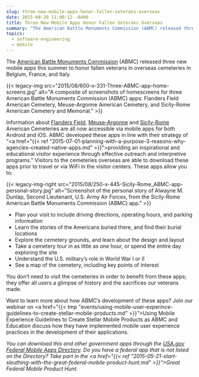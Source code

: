 ```yaml
---
slug: three-new-mobile-apps-honor-fallen-veterans-overseas
date: 2015-08-20 11:00:12 -0400
title: Three New Mobile Apps Honor Fallen Veterans Overseas
summary: "The American Battle Monuments Commission (ABMC) released three new mobile apps this summer to honor fallen veterans in overseas cemeteries in Belgium, France, and Italy."
topics:
  - software-engineering
  - mobile
---
```


The [American Battle Monuments Commission](https://www.abmc.gov/) (ABMC) released three new mobile apps this summer to honor fallen veterans in overseas cemeteries in Belgium, France, and Italy.

{{< legacy-img src="2015/08/600-x-331-Three-ABMC-app-home-screens.jpg" alt="A composite of screenshots of homescreens for three American Battle Monuments Commission (ABMC) apps: Flanders Field American Cemetery, Meuse-Argonne American Cemetery, and Sicily-Rome American Cemetery and Memorial." >}}

Information about <a href="https://www.abmc.gov/cemeteries-memorials/europe/flanders-field-american-cemetery#.VdS7CCxViko">Flanders Field</a>, <a href="https://www.abmc.gov/cemeteries-memorials/europe/meuse-argonne-american-cemetery#.VdS61yxViko">Meuse-Argonne</a> and <a href="https://www.abmc.gov/cemeteries-memorials/europe/sicily-rome-american-cemetery#.VdS7JSxViko">Sicily-Rome</a> American Cemeteries are all now accessible via mobile apps for both Android and iOS. ABMC developed these apps in line with their strategy of &#8220;<a href="{{< ref "2015-07-01-planning-with-a-purpose-3-reasons-why-agencies-created-native-apps.md" >}}">providing an inspirational and educational visitor experience through effective outreach and interpretive programs</a>.” Visitors to the cemeteries overseas are able to download these apps prior to travel or via WiFi in the visitor centers. These apps allow you to:</p> 

{{< legacy-img-right src="2015/08/250-x-445-Sicily-Rome_ABMC-app-personal-story.jpg" alt="Screenshot of the personal story of Alwayne M. Dunlap, Second Lieutenant, U.S. Army Air Forces, from the Sicily-Rome American Battle Monuments Commission (ABMC) app." >}}

* Plan your visit to include driving directions, operating hours, and parking information
* Learn the stories of the Americans buried there, and find their burial locations
* Explore the cemetery grounds, and learn about the design and layout
* Take a cemetery tour in as little as one hour, or spend the entire day exploring the site
* Understand the U.S. military’s role in World War I or II
* See a map of the cemetery, including key points of interest
  
You don’t need to visit the cemeteries in order to benefit from these apps; they offer all users a glimpse of history and the sacrifices our veterans made.

Want to learn more about how ABMC&#8217;s development of these apps? Join our webinar on <a href="{{< tmp "events/using-mobile-user-experince-guidelines-to-create-stellar-mobile-products.md" >}}">Using Mobile Experience Guidelines to Create Stellar Mobile Products</a> as ABMC and Education discuss how they have implemented mobile user experience practices in the development of their applications.

<i>You can download this and other government apps through the <a href="https://www.usa.gov/mobile-apps">USA.gov Federal Mobile Apps Directory</a>. Do you have a federal app that is not listed on the Directory? Take part in the <a href="{{< ref "2015-05-21-start-sleuthing-with-the-great-federal-mobile-product-hunt.md" >}}">Great Federal Mobile Product Hunt</a>.</i>
